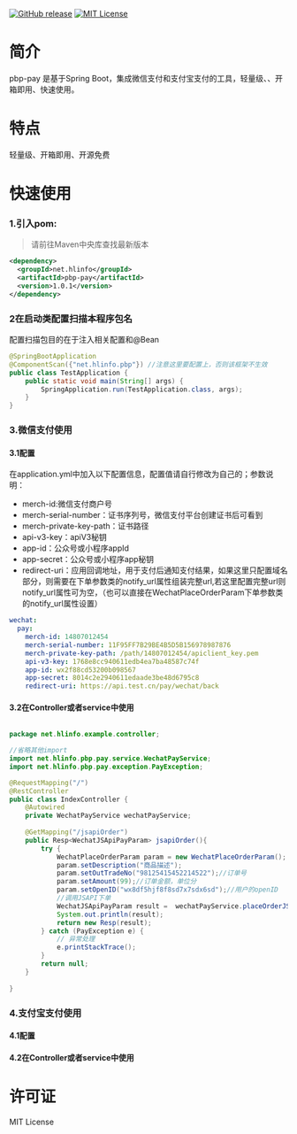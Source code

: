 [![GitHub release](https://img.shields.io/github/v/tag/hlinfocc/pbp-pay.svg?label=%E6%9C%80%E6%96%B0%E7%89%88%E6%9C%AC)](https://github.com/hlinfocc/pbp-pay/releases)
[![MIT License](https://img.shields.io/github/license/hlinfocc/pbp-pay)](https://github.com/hlinfocc/pbp-pay/blob/master/LICENSE)

# 简介

pbp-pay 是基于Spring Boot，集成微信支付和支付宝支付的工具，轻量级、、开箱即用、快速使用。

# 特点

轻量级、开箱即用、开源免费

# 快速使用

### 1.引入pom:

>请前往Maven中央库查找最新版本

```xml
<dependency>
  <groupId>net.hlinfo</groupId>
  <artifactId>pbp-pay</artifactId>
  <version>1.0.1</version>
</dependency>
```

### 2在启动类配置扫描本程序包名

配置扫描包目的在于注入相关配置和@Bean

```java
@SpringBootApplication
@ComponentScan({"net.hlinfo.pbp"}) //注意这里要配置上，否则该框架不生效
public class TestApplication {
    public static void main(String[] args) {
        SpringApplication.run(TestApplication.class, args);
    }
}
```


### 3.微信支付使用

#### 3.1配置

在application.yml中加入以下配置信息，配置值请自行修改为自己的；参数说明：

* merch-id:微信支付商户号
* merch-serial-number：证书序列号，微信支付平台创建证书后可看到
* merch-private-key-path：证书路径
* api-v3-key：apiV3秘钥
* app-id：公众号或小程序appId
* app-secret：公众号或小程序app秘钥
* redirect-uri：应用回调地址，用于支付后通知支付结果，如果这里只配置域名部分，则需要在下单参数类的notify_url属性组装完整url,若这里配置完整url则notify_url属性可为空，（也可以直接在WechatPlaceOrderParam下单参数类的notify_url属性设置）

```yml
wechat: 
  pay:
    merch-id: 14807012454
    merch-serial-number: 11F95FF7B29BE4B5D5B156978987876
    merch-private-key-path: /path/14807012454/apiclient_key.pem
    api-v3-key: 1768e8cc940611edb4ea7ba48587c74f
    app-id: wx2f88cd53200b098567
    app-secret: 8014c2e2940611edaade3be48d6795c8
    redirect-uri: https://api.test.cn/pay/wechat/back
```

#### 3.2在Controller或者service中使用

```java

package net.hlinfo.example.controller;

//省略其他import
import net.hlinfo.pbp.pay.service.WechatPayService;
import net.hlinfo.pbp.pay.exception.PayException;

@RequestMapping("/")
@RestController
public class IndexController {
	@Autowired
	private WechatPayService wechatPayService;
	
	@GetMapping("/jsapiOrder")
	public Resp<WechatJSApiPayParam> jsapiOrder(){
		try {
			WechatPlaceOrderParam param = new WechatPlaceOrderParam();
			param.setDescription("商品描述");
			param.setOutTradeNo("98125415452214522");//订单号
			param.setAmount(99);//订单金额，单位分
			param.setOpenID("wx8df5hjf8f8sd7x7sdx6sd");//用户的openID
			//调用JSAPI下单
			WechatJSApiPayParam result =  wechatPayService.placeOrderJSAPI(param);
			System.out.println(result);
			return new Resp(result);
		} catch (PayException e) {
			// 异常处理
			e.printStackTrace();
		}
		return null;
	}
	
}

```

### 4.支付宝支付使用

#### 4.1配置

#### 4.2在Controller或者service中使用


# 许可证
MIT License 
